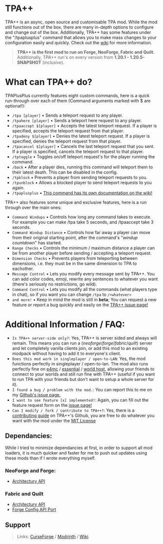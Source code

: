 # TPA++
TPA++ is an async, open source and customisable TPA mod. While the mod still functions out of the box, there are many in-depth options to configure and change out of the box. Additionally, TPA++ has some features under the "/tpaplusplus" command that allows you to make mass changes to your configuration easily and quickly. Check out the [wiki](https://github.com/SuperRicky14/TpaPlusPlus/wiki) for more information.
> **TPA++ is the first mod to run on Forge, NeoForge, Fabric and Quilt.** Additionally, TPA++ run's on every version from **1.20.1 - 1.20.5-SNAPSHOT** (*inclusive*).

# What can TPA++ do?
TPAPlusPlus currently features eight custom commands, here is a quick run-through over each of them (Command arguments marked with $ are optional!):
* `/tpa [player]` • Sends a teleport request to any player.
* `/tpahere [player]` • Sends a teleport here request to any player.
* `/tpaaccept $[player]` • Accepts the latest teleport request. If a player is specified, accepts the teleport request from that player.
* `/tpadeny $[player]` • Denies the latest teleport request. If a player is specified, denies the teleport request from that player.
* `/tpacancel $[player]` • Cancels the last teleport request that you sent. If a player is specified, cancels the teleport request to that player.
* `/tptoggle` • Toggles on/off teleport request's for the player running the command.
* `/back` • After a player dies, running this command will teleport them to their latest death. This can be disabled in the config.
* `/tpblock` • Prevents a player from sending teleport requests to you.
* `/tpunblock` • Allows a blocked player to send teleport requests to you again.
* `/tpaplusplus` • [This command has its own documentation on the wiki!](https://github.com/SuperRicky14/TpaPlusPlus/wiki/TPAPlusPlus-Server-Management-Command)

TPA++ also features some unique and exclusive features, here is a run through over the main ones:
* `Command Windups` • Controls how long any command takes to execute. For example you can make /tpa take 5 seconds, and /tpaaccept take 3 seconds.
* `Command Windup Distance` • Controls how far away a player can move from their original starting point, after the command's "*windup countdown*" has started.
* `Range Checks` • Controls the minimum / maximum distance a player can be from another player before sending / accepting a teleport request.
* `Dimension Checks` • Prevents players from teleporting between dimensions, i.e. they must be in the same dimension to TPA to eachother.
* `Message Control` • Lets you modify every message sent by TPA++. You can add color codes, emoji, rewrite any sentences to whatever you want (there's seriously no restrictions, go wild).
* `Command Control` • Lets you modify all the commands (what players type in chat), so if you want you can change `/tpa` to `/<whatever>`
* `and more!` • Keep in mind the mod is still in **beta**; You can request a new feature or report a bug quickly and easily on the [TPA++ issue page!](https://github.com/SuperRicky14/TpaPlusPlus/issues)

# Additional Information / FAQ:
* `Is TPA++ server-side only?`: Yes, TPA++ is server sided and always will remain. This means you can run a (*neoforge*/*forge*/*fabric*/*quilt*) server and let completely vanilla clients join, or add this mod to an existing modpack without having to add it to everyone's client.
* `Does this mod work in singleplayer / open-to-LAN`: Yes, the mod functions perfectly in singleplayer / open-to-lan. The mod also runs perfectly fine on [e4mc](https://modrinth.com/mod/e4mc) / [essential](https://essential.gg/) / [world host](https://modrinth.com/mod/world-host), allowing your friends to connect to your worlds and still run fine with TPA++ (useful if you want to run TPA with your friends but don't want to setup a whole server for it).
* `I found a bug / problem with the mod.`: You can report this to me on my [Github's issue page.](https://github.com/SuperRicky14/TpaPlusPlus/issues)
* `I want to see feature [x] implemented!`: Again, you can fill out the feature request form on the [issue page!](https://github.com/SuperRicky14/TpaPlusPlus/issues)
* `Can I modify / fork / contribute to TPA++?`: Yes, there is a [contributing guide](https://github.com/SuperRicky14/TpaPlusPlus/blob/master/CONTRIBUTING.md) on TPA++'s Github, you are free to do whatever you want with the mod under the [MIT License](https://github.com/SuperRicky14/TpaPlusPlus/blob/master/LICENSE)

## Dependancies:
While I tried to minimize dependancies at first, in order to support all mod loaders, it is much quicker and faster for me to push out updates using these mods than if I wrote everything myself.
### NeoForge and Forge:
* [Architectury API](https://modrinth.com/mod/architectury-api)
### Fabric and Quilt
* [Architectury API](https://modrinth.com/mod/architectury-api)
* [Forge Config API Port](https://modrinth.com/mod/forge-config-api-port)

## Support
> Links: [CurseForge](https://www.curseforge.com/minecraft/mc-mods/tpaplusplus) / [Modrinth](https://modrinth.com/mod/pPuyOJU7) / [Wiki](https://github.com/SuperRicky14/TpaPlusPlus/wiki).
